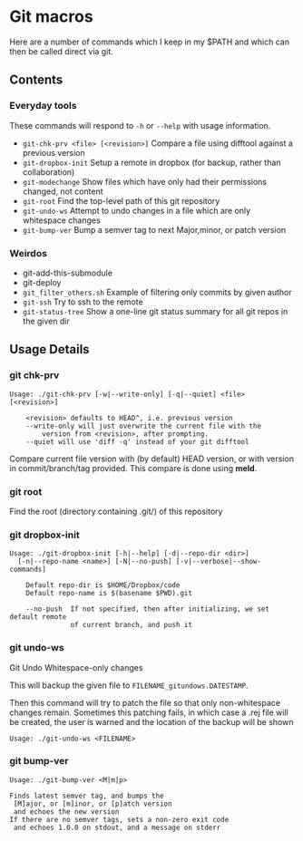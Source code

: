 Git macros
==========

Here are a number of commands which I keep in my $PATH and which can then be called direct via git.


## Contents ##

### Everyday tools ###
These commands will respond to `-h` or `--help` with usage information.

 -  `git-chk-prv <file> [<revision>]`
    Compare a file using difftool against a previous version
 -	`git-dropbox-init`
    Setup a remote in dropbox (for backup, rather than collaboration)
 -	`git-modechange`
    Show files which have only had their permissions changed, not content
 -	`git-root`
    Find the top-level path of this git repository
 -  `git-undo-ws`
    Attempt to undo changes in a file which are only whitespace changes
 - `git-bump-ver`
    Bump a semver tag to next Major,minor, or patch version

### Weirdos ###
 -  git-add-this-submodule
 -  git-deploy
 -  `git_filter_others.sh`
	Example of filtering only commits by given author
 -	`git-ssh`
    Try to ssh to the remote
 -	`git-status-tree`
    Show a one-line git status summary for all git repos in the given dir


## Usage Details ##

### git chk-prv
```
Usage: ./git-chk-prv [-w|--write-only] [-q|--quiet] <file> [<revision>] 

	<revision> defaults to HEAD^, i.e. previous version
	--write-only will just overwrite the current file with the
		version from <revision>, after prompting.
	--quiet will use 'diff -q' instead of your git difftool
```

Compare current file version with (by default) HEAD version, or with version in
commit/branch/tag provided.  This compare is done using **meld**.

###  git root

Find the root (directory containing .git/) of this repository

### git dropbox-init
```
Usage: ./git-dropbox-init [-h|--help] [-d|--repo-dir <dir>] 
  [-n|--repo-name <name>] [-N|--no-push] [-v|--verbose|--show-commands]

	Default repo-dir is $HOME/Dropbox/code
	Default repo-name is $(basename $PWD).git

	--no-push  If not specified, then after initializing, we set default remote
               of current branch, and push it
```

### git undo-ws

Git Undo Whitespace-only changes

This will backup the given file to `FILENAME_gitundows.DATESTAMP`.

Then this command will try to patch the file so that only non-whitespace
changes remain.  Sometimes this patching fails, in which case a .rej file will
be created, the user is warned and the location of the backup will be shown

```
Usage: ./git-undo-ws <FILENAME>
```

### git bump-ver

```
Usage: ./git-bump-ver <M|m|p>

Finds latest semver tag, and bumps the
 [M]ajor, or [m]inor, or [p]atch version
 and echoes the new version
If there are no semver tags, sets a non-zero exit code
 and echoes 1.0.0 on stdout, and a message on stderr
```
